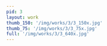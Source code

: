 ```yaml
---
pid: 3
layout: work
thumb_150: '/img/works/3/3_150x.jpg'
thumb_75: '/img/works/3/3_75x.jpg'
full: '/img/works/3/3_640x.jpg'
---
```

